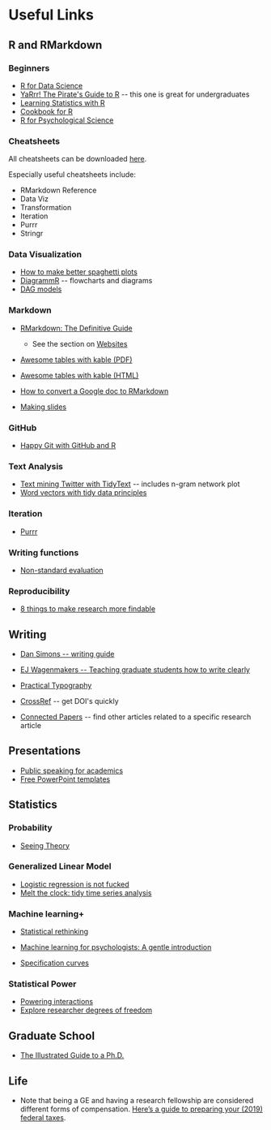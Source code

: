 # Useful Links

## R and RMarkdown

### Beginners

- [R for Data Science](https://r4ds.had.co.nz/)
- [YaRrr! The Pirate's Guide to R](https://bookdown.org/ndphillips/YaRrr/) -- this one is great for undergraduates
- [Learning Statistics with R](https://learningstatisticswithr-bookdown.netlify.app/)
- [Cookbook for R](http://www.cookbook-r.com/)
- [R for Psychological Science](http://psyr.djnavarro.net/)

### Cheatsheets

All cheatsheets can be downloaded [here](https://rstudio.com/resources/cheatsheets/).

Especially useful cheatsheets include:

- RMarkdown Reference
- Data Viz
- Transformation
- Iteration
- Purrr
- Stringr

### Data Visualization

- [How to make better spaghetti plots](https://njt-rstudio20.netlify.app/#1)
- [DiagrammR](http://rich-iannone.github.io/DiagrammeR/index.html) -- flowcharts and diagrams
- [DAG models](https://ggdag.malco.io/articles/intro-to-dags.html)

### Markdown

- [RMarkdown: The Definitive Guide](https://bookdown.org/yihui/rmarkdown/)
  
  - See the section on [Websites](https://bookdown.org/yihui/rmarkdown/websites.html)
  
- [Awesome tables with kable (PDF)](https://haozhu233.github.io/kableExtra/awesome_table_in_pdf.pdf)
- [Awesome tables with kable (HTML)](http://haozhu233.github.io/kableExtra/awesome_table_in_html.html)
- [How to convert a Google doc to RMarkdown](https://www.storybench.org/convert-google-doc-rmarkdown-publish-github-pages/)
- [Making slides](https://arm.rbind.io/slides/xaringan.html#1)

### GitHub

- [Happy Git with GitHub and R](https://happygitwithr.com/)

### Text Analysis

- [Text mining Twitter with TidyText](https://www.earthdatascience.org/courses/earth-analytics/get-data-using-apis/text-mining-twitter-data-intro-r/) -- includes n-gram network plot
- [Word vectors with tidy data principles](https://www.r-bloggers.com/word-vectors-with-tidy-data-principles/)

### Iteration

- [Purrr](https://emoriebeck.github.io/R-tutorials/purrr/)

### Writing functions

- [Non-standard evaluation](http://adv-r.had.co.nz/Computing-on-the-language.html)

### Reproducibility

- [8 things to make research more findable](http://datacolada.org/69)


## Writing

- [Dan Simons -- writing guide](http://www.dansimons.com/resources/writing_tips.html)
- [EJ Wagenmakers -- Teaching graduate students how to write clearly](http://www.ejwagenmakers.com/2009/TeachingTipsWriting.pdf)
- [Practical Typography](https://practicaltypography.com/)
- [CrossRef](https://doi.crossref.org/simpleTextQuery) -- get DOI's quickly

- [Connected Papers](https://www.connectedpapers.com/) -- find other articles related to a specific research article

## Presentations

- [Public speaking for academics](https://mfr.osf.io/render?url=https%3A%2F%2Fosf.io%2Fd8wm9%2Fdownload)
- [Free PowerPoint templates](https://www.slidescarnival.com/category/free-templates)

## Statistics

### Probability

- [Seeing Theory](https://seeing-theory.brown.edu/)

### Generalized Linear Model

- [Logistic regression is not fucked](http://jakewestfall.org/blog/index.php/2018/03/12/logistic-regression-is-not-fucked/)
- [Melt the clock: tidy time series analysis](https://slides.earo.me/rstudioconf19/#1)

### Machine learning+

- [Statistical rethinking](http://xcelab.net/rm/statistical-rethinking/)
- [Machine learning for psychologists: A gentle introduction](https://github.com/tyarkoni/ML4PS)

- [Specification curves](https://github.com/dcosme/specification-curves/blob/master/SCA_tutorial.md)

### Statistical Power

- [Powering interactions](https://approachingblog.wordpress.com/2018/01/24/powering-your-interaction-2/)
- [Explore researcher degrees of freedom](https://joachim-gassen.github.io/2019/03/explore-your-researcher-degrees-of-freedom/)

## Graduate School

- [The Illustrated Guide to a Ph.D.](http://matt.might.net/articles/phd-school-in-pictures/)

## Life

- Note that being a GE and having a research fellowship are considered different forms of compensation. [Here’s a guide to preparing your (2019) federal taxes](http://pfforphds.com/prepare-grad-student-tax-return/).

